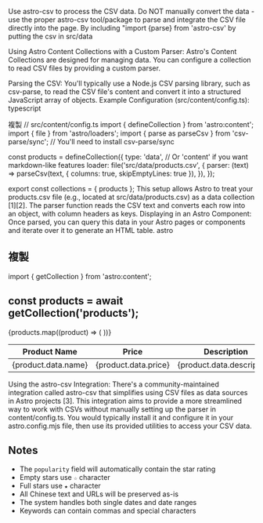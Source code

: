 Use astro-csv to process the CSV data. Do NOT manually convert the data - use the proper astro-csv tool/package to parse and integrate the CSV file directly into the page. By including "import {parse} from 'astro-csv' by putting the csv in src/data

Using Astro Content Collections with a Custom Parser:
Astro's Content Collections are designed for managing data. You can configure a collection to read CSV files by providing a custom parser.

Parsing the CSV: You'll typically use a Node.js CSV parsing library, such as csv-parse, to read the CSV file's content and convert it into a structured JavaScript array of objects.
Example Configuration (src/content/config.ts):
typescript

複製
// src/content/config.ts
import { defineCollection } from 'astro:content';
import { file } from 'astro/loaders';
import { parse as parseCsv } from 'csv-parse/sync'; // You'll need to install csv-parse/sync

const products = defineCollection({
  type: 'data', // Or 'content' if you want markdown-like features
  loader: file('src/data/products.csv', {
    parser: (text) => parseCsv(text, { columns: true, skipEmptyLines: true }),
  }),
});

export const collections = { products };
This setup allows Astro to treat your products.csv file (e.g., located at src/data/products.csv) as a data collection [1][2]. The parser function reads the CSV text and converts each row into an object, with column headers as keys.
Displaying in an Astro Component: Once parsed, you can query this data in your Astro pages or components and iterate over it to generate an HTML table.
astro

複製
---
import { getCollection } from 'astro:content';

const products = await getCollection('products');
---

<table>
  <thead>
    <tr>
      <!-- Assuming your CSV has 'name', 'price', 'description' columns -->
      <th>Product Name</th>
      <th>Price</th>
      <th>Description</th>
    </tr>
  </thead>
  <tbody>
    {products.map((product) => (
      <tr>
        <td>{product.data.name}</td>
        <td>{product.data.price}</td>
        <td>{product.data.description}</td>
      </tr>
    ))}
  </tbody>
</table>
Using the astro-csv Integration:
There's a community-maintained integration called astro-csv that simplifies using CSV files as data sources in Astro projects [3]. This integration aims to provide a more streamlined way to work with CSVs without manually setting up the parser in content/config.ts. You would typically install it and configure it in your astro.config.mjs file, then use its provided utilities to access your CSV data.

## Notes
- The `popularity` field will automatically contain the star rating
- Empty stars use `☆` character
- Full stars use `★` character
- All Chinese text and URLs will be preserved as-is
- The system handles both single dates and date ranges
- Keywords can contain commas and special characters
